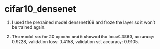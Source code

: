 # cifar10_densenet


1. I used the pretrained model densenet169 and froze the layer so it won’t be trained again.

2. The model ran for 20 epochs and it showed the loss:0.3869, accuracy: 0.9228, validation loss: 0.4158, validation set accuracy: 0.9105.
